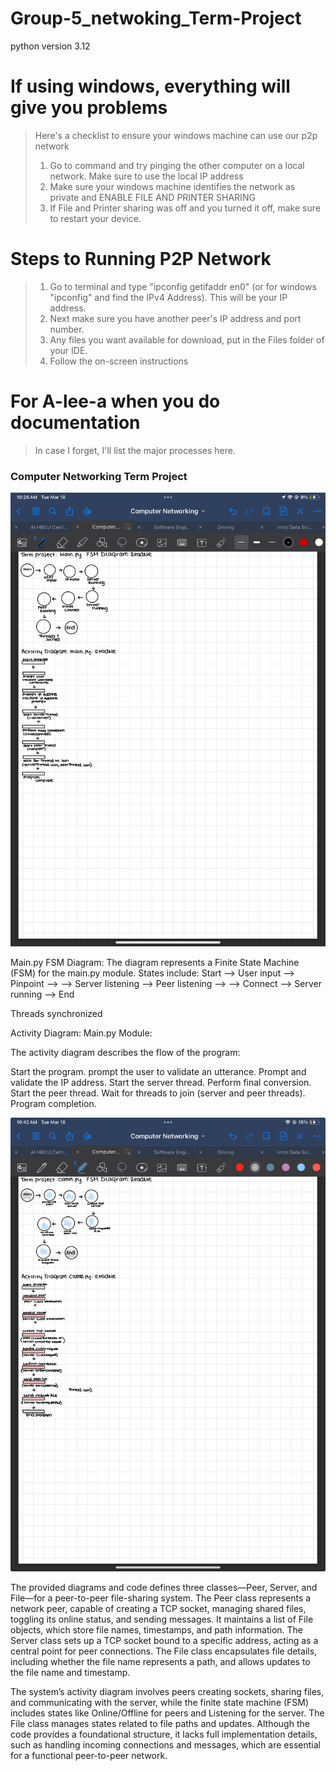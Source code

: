 # Group-5_netwoking_Term-Project

python version 3.12

# If using windows, everything will give you problems
> Here's a checklist to ensure your windows machine can use our p2p
> network
> 1. Go to command and try pinging the other computer
> on a local network. Make sure to use the local IP address
> 2. Make sure your windows machine identifies the network as private
> and ENABLE FILE AND PRINTER SHARING
> 3. If File and Printer sharing was off and you turned it off,
> make sure to restart your device. 

# Steps to Running P2P Network
> 1. Go to terminal and type "ipconfig getifaddr en0" (or for windows
> "ipconfig" and find the IPv4 Address). This will be your IP address.
> 2. Next make sure you have another peer's IP address and port
> number.
> 3. Any files you want available for download, put in the Files folder 
>of your IDE.
> 4. Follow the on-screen instructions

# For A-lee-a when you do documentation
> In case I forget, I'll list the major processes here.
> 

### Computer Networking Term Project 
![img.png](img.png)

 Main.py FSM Diagram:
The diagram represents a Finite State Machine 
(FSM) for the main.py module.
States include:
Start --> User input --> Pinpoint -->
--> Server listening --> Peer listening -->
--> Connect --> Server running --> End

Threads synchronized

Activity Diagram: Main.py Module:

The activity diagram describes 
the flow of the program:

Start the program.
prompt the user to validate an utterance.
Prompt and validate the IP address.
Start the server thread.
Perform final conversion.
Start the peer thread.
Wait for threads to join (server and peer threads).
Program completion.

![img_2.png](img_2.png)

The provided diagrams and code defines 
three classes—Peer, Server, and File—for 
a peer-to-peer file-sharing system. 
The Peer class represents a network peer, 
capable of creating a TCP socket, managing shared files, 
toggling its online status, and sending messages. 
It maintains a list of File objects, which store file names, timestamps, and path information.
The Server class sets up a TCP socket bound to a specific address, acting as a central point for peer connections. 
The File class encapsulates file details, including whether the file name represents a path, 
and allows updates to the file name and timestamp.

The system’s activity diagram involves peers creating sockets, sharing files, and communicating with the server, 
while the finite state machine (FSM) includes states like Online/Offline for peers and Listening for the server. 
The File class manages states related to file paths and updates. Although the code provides a foundational structure, 
it lacks full implementation details, such as handling incoming connections and messages, which are essential for a functional peer-to-peer network.